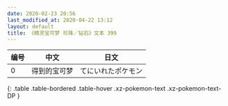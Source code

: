 ```yaml
---
date: 2020-02-23 20:56
last_modified_at: 2020-04-22 13:12
layout: default
title: 《精灵宝可梦 珍珠／钻石》文本 399
---
```

| 编号 | 中文 | 日文 |
| ---- | ---- | ---- |
| 0 | 得到的宝可梦 | てにいれたポケモン |
{: .table .table-bordered .table-hover .xz-pokemon-text .xz-pokemon-text-DP }